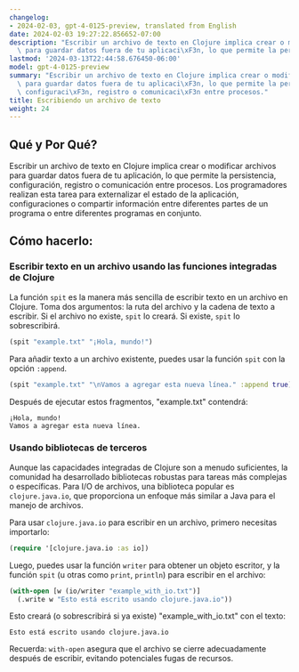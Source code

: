 ```yaml
---
changelog:
- 2024-02-03, gpt-4-0125-preview, translated from English
date: 2024-02-03 19:27:22.856652-07:00
description: "Escribir un archivo de texto en Clojure implica crear o modificar archivos\
  \ para guardar datos fuera de tu aplicaci\xF3n, lo que permite la persistencia,\u2026"
lastmod: '2024-03-13T22:44:58.676450-06:00'
model: gpt-4-0125-preview
summary: "Escribir un archivo de texto en Clojure implica crear o modificar archivos\
  \ para guardar datos fuera de tu aplicaci\xF3n, lo que permite la persistencia,\
  \ configuraci\xF3n, registro o comunicaci\xF3n entre procesos."
title: Escribiendo un archivo de texto
weight: 24
---
```


## Qué y Por Qué?

Escribir un archivo de texto en Clojure implica crear o modificar archivos para guardar datos fuera de tu aplicación, lo que permite la persistencia, configuración, registro o comunicación entre procesos. Los programadores realizan esta tarea para externalizar el estado de la aplicación, configuraciones o compartir información entre diferentes partes de un programa o entre diferentes programas en conjunto.

## Cómo hacerlo:

### Escribir texto en un archivo usando las funciones integradas de Clojure

La función `spit` es la manera más sencilla de escribir texto en un archivo en Clojure. Toma dos argumentos: la ruta del archivo y la cadena de texto a escribir. Si el archivo no existe, `spit` lo creará. Si existe, `spit` lo sobrescribirá.

```clojure
(spit "example.txt" "¡Hola, mundo!")
```

Para añadir texto a un archivo existente, puedes usar la función `spit` con la opción `:append`.

```clojure
(spit "example.txt" "\nVamos a agregar esta nueva línea." :append true)
```

Después de ejecutar estos fragmentos, "example.txt" contendrá:

```
¡Hola, mundo!
Vamos a agregar esta nueva línea.
```

### Usando bibliotecas de terceros

Aunque las capacidades integradas de Clojure son a menudo suficientes, la comunidad ha desarrollado bibliotecas robustas para tareas más complejas o específicas. Para I/O de archivos, una biblioteca popular es `clojure.java.io`, que proporciona un enfoque más similar a Java para el manejo de archivos.

Para usar `clojure.java.io` para escribir en un archivo, primero necesitas importarlo:

```clojure
(require '[clojure.java.io :as io])
```

Luego, puedes usar la función `writer` para obtener un objeto escritor, y la función `spit` (u otras como `print`, `println`) para escribir en el archivo:

```clojure
(with-open [w (io/writer "example_with_io.txt")]
  (.write w "Esto está escrito usando clojure.java.io"))
```

Esto creará (o sobrescribirá si ya existe) "example_with_io.txt" con el texto:

```
Esto está escrito usando clojure.java.io
```

Recuerda: `with-open` asegura que el archivo se cierre adecuadamente después de escribir, evitando potenciales fugas de recursos.
